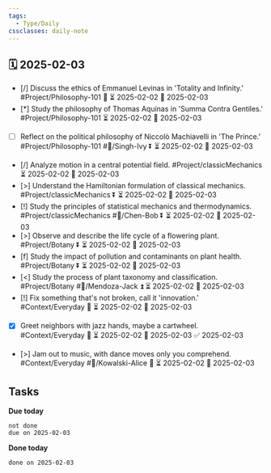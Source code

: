```yaml
---
tags:
  - Type/Daily
cssclasses: daily-note
---
```


## 🗓️ 2025-02-03

- [/] Discuss the ethics of Emmanuel Levinas in 'Totality and Infinity.' #Project/Philosophy-101 🔼 ⏳ 2025-02-02 📅 2025-02-03
- [*] Study the philosophy of Thomas Aquinas in 'Summa Contra Gentiles.' #Project/Philosophy-101 ⏳ 2025-02-02 📅 2025-02-03
- [ ] Reflect on the political philosophy of Niccolò Machiavelli in 'The Prince.' #Project/Philosophy-101 #👤/Singh-Ivy ⏬ ⏳ 2025-02-02 📅 2025-02-03
- [/] Analyze motion in a central potential field. #Project/classicMechanics ⏳ 2025-02-02 📅 2025-02-03
- [>] Understand the Hamiltonian formulation of classical mechanics. #Project/classicMechanics ⏬ ⏳ 2025-02-02 📅 2025-02-03
- [!] Study the principles of statistical mechanics and thermodynamics. #Project/classicMechanics #👤/Chen-Bob ⏬ ⏳ 2025-02-02 📅 2025-02-03
- [>] Observe and describe the life cycle of a flowering plant. #Project/Botany ⏬ ⏳ 2025-02-02 📅 2025-02-03
- [f] Study the impact of pollution and contaminants on plant health. #Project/Botany ⏬ ⏳ 2025-02-02 📅 2025-02-03
- [<] Study the process of plant taxonomy and classification. #Project/Botany #👤/Mendoza-Jack ⏫ ⏳ 2025-02-02 📅 2025-02-03
- [!] Fix something that's not broken, call it 'innovation.' #Context/Everyday 🔽 ⏳ 2025-02-02 📅 2025-02-03
- [x] Greet neighbors with jazz hands, maybe a cartwheel. #Context/Everyday 🔺 ⏳ 2025-02-02 📅 2025-02-03 ✅ 2025-02-03
- [>] Jam out to music, with dance moves only you comprehend. #Context/Everyday #👤/Kowalski-Alice 🔺 ⏳ 2025-02-02 📅 2025-02-03

## Tasks

**Due today**

```tasks
not done
due on 2025-02-03
```

**Done today**

```tasks
done on 2025-02-03
```
            